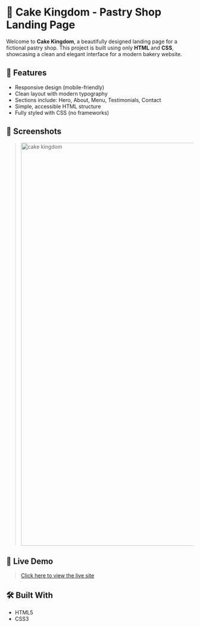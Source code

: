 # 🎂 Cake Kingdom - Pastry Shop Landing Page

Welcome to **Cake Kingdom**, a beautifully designed landing page for a fictional pastry shop. This project is built using only **HTML** and **CSS**, showcasing a clean and elegant interface for a modern bakery website.

## 🌟 Features

- Responsive design (mobile-friendly)
- Clean layout with modern typography
- Sections include: Hero, About, Menu, Testimonials, Contact
- Simple, accessible HTML structure
- Fully styled with CSS (no frameworks)

## 📸 Screenshots

> <img width="1920" height="1080" alt="cake kingdom" src="https://github.com/user-attachments/assets/6038011a-0484-4f15-ab8b-09f936a35bd3" />


## 🚀 Live Demo

> [Click here to view the live site](https://awizp.github.io/cakekingdom/) 

## 🛠️ Built With

- HTML5
- CSS3


